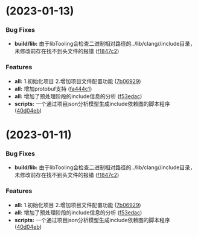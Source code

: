 #  (2023-01-13)


### Bug Fixes

* **build/lib:** 由于libTooling会检查二进制相对路径的../lib/clang/<version>/include目录，未修改前存在找不到头文件的报错 ([f1847c2](https://github.com/yilongdong/Beacon/commit/f1847c26706da2581f6d84464b2ee9f4103dd1f1))


### Features

* **all:** 1.初始化项目 2.增加项目文件配置功能 ([7b06929](https://github.com/yilongdong/Beacon/commit/7b069298e247c0fe424fa365d1054937d71460d4))
* **all:** 增加protobuf支持 ([fa444c1](https://github.com/yilongdong/Beacon/commit/fa444c108c87580885ee4233bcafe9ac69e2dabc))
* **all:** 增加了预处理阶段的include信息的分析 ([f53edac](https://github.com/yilongdong/Beacon/commit/f53edacb4e0330e76ca2418bf6b3ce82ab9aba41))
* **scripts:** 一个通过项目json分析模型生成include依赖图的脚本程序 ([40d04eb](https://github.com/yilongdong/Beacon/commit/40d04ebd159bfd089f578249a0cb85f3894e364e))



#  (2023-01-11)


### Bug Fixes

* **build/lib:** 由于libTooling会检查二进制相对路径的../lib/clang/<version>/include目录，未修改前存在找不到头文件的报错 ([f1847c2](https://github.com/yilongdong/Beacon/commit/f1847c26706da2581f6d84464b2ee9f4103dd1f1))


### Features

* **all:** 1.初始化项目 2.增加项目文件配置功能 ([7b06929](https://github.com/yilongdong/Beacon/commit/7b069298e247c0fe424fa365d1054937d71460d4))
* **all:** 增加了预处理阶段的include信息的分析 ([f53edac](https://github.com/yilongdong/Beacon/commit/f53edacb4e0330e76ca2418bf6b3ce82ab9aba41))
* **scripts:** 一个通过项目json分析模型生成include依赖图的脚本程序 ([40d04eb](https://github.com/yilongdong/Beacon/commit/40d04ebd159bfd089f578249a0cb85f3894e364e))




